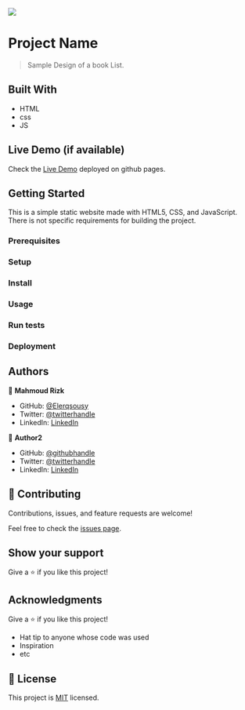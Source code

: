 ![](https://img.shields.io/badge/Microverse-blueviolet)

# Project Name

> Sample Design of a book List.

## Built With

- HTML
- css
- JS

## Live Demo (if available)

Check the [Live Demo](https://elerqsousy.github.io/awesome-books-es6-version/) deployed on github pages.


## Getting Started

This is a simple static website made with HTML5, CSS, and JavaScript. There is not specific requirements for building the project.
### Prerequisites

### Setup

### Install

### Usage

### Run tests

### Deployment



## Authors

👤 **Mahmoud Rizk**

- GitHub: [@Elerqsousy](https://github.com/Elerqsousy)
- Twitter: [@twitterhandle](https://twitter.com/twitterhandle)
- LinkedIn: [LinkedIn](https://linkedin.com/in/linkedinhandle)

👤 **Author2**

- GitHub: [@githubhandle](https://github.com/githubhandle)
- Twitter: [@twitterhandle](https://twitter.com/twitterhandle)
- LinkedIn: [LinkedIn](https://linkedin.com/in/linkedinhandle)

## 🤝 Contributing

Contributions, issues, and feature requests are welcome!

Feel free to check the [issues page](../../issues/).

## Show your support

Give a ⭐️ if you like this project!

## Acknowledgments

Give a ⭐️ if you like this project!
- Hat tip to anyone whose code was used
- Inspiration
- etc

## 📝 License

This project is [MIT](./MIT.md) licensed.
